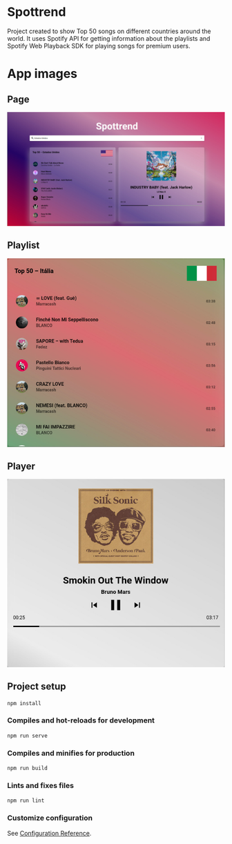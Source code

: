 # Spottrend

Project created to show Top 50 songs on different countries around the world. It uses Spotify API for getting information about the playlists and Spotify Web Playback SDK for playing songs for premium users.

#  App images

## Page
![App](https://raw.githubusercontent.com/MatheusAL/spottrend/master/src/assets/Screenshots/app.jpeg)


## Playlist
![Playlist](https://raw.githubusercontent.com/MatheusAL/spottrend/master/src/assets/Screenshots/playlist.jpeg)

## Player
![Player](https://raw.githubusercontent.com/MatheusAL/spottrend/master/src/assets/Screenshots/player.jpeg)


## Project setup
```
npm install
```

### Compiles and hot-reloads for development
```
npm run serve
```

### Compiles and minifies for production
```
npm run build
```

### Lints and fixes files
```
npm run lint
```

### Customize configuration
See [Configuration Reference](https://cli.vuejs.org/config/).
